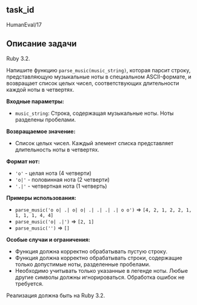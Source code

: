 ## task_id
HumanEval/17

## Описание задачи
Ruby 3.2.

Напишите функцию `parse_music(music_string)`, которая парсит строку, представляющую музыкальные ноты в специальном ASCII-формате, и возвращает список целых чисел, соответствующих длительности каждой ноты в четвертях.

**Входные параметры:**

* `music_string`: Строка, содержащая музыкальные ноты.  Ноты разделены пробелами.

**Возвращаемое значение:**

* Список целых чисел.  Каждый элемент списка представляет длительность ноты в четвертях.

**Формат нот:**

* `'o'` - целая нота (4 четверти)
* `'o|'` - половинная нота (2 четверти)
* `'.|'` - четвертная нота (1 четверть)


**Примеры использования:**

* `parse_music('o o| .| o| o| .| .| .| .| o o')`  =>  `[4, 2, 1, 2, 2, 1, 1, 1, 1, 4, 4]`
* `parse_music('o| .|')` => `[2, 1]`
* `parse_music('')` => `[]`


**Особые случаи и ограничения:**

* Функция должна корректно обрабатывать пустую строку.
* Функция должна корректно обрабатывать строки, содержащие только допустимые ноты, разделенные пробелами.
* Необходимо учитывать только указанные в легенде ноты.  Любые другие символы должны игнорироваться.  Обработка ошибок не требуется.


Реализация должна быть на Ruby 3.2.

